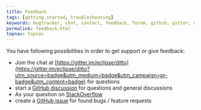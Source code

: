 ```yaml
---
title: Feedback
tags: [getting_started, troubleshooting]
keywords: bugtracker, chat, contact, feedback, forum, github, gitter, mailing-list, questions, support, troubleshooting
permalink: feedback.html
topnav: topnav
---
```


You have following possibilities in order to get support or give feedback:

* Join the chat at [https://gitter.im/eclipse/ditto](https://gitter.im/eclipse/ditto?utm_source=badge&utm_medium=badge&utm_campaign=pr-badge&utm_content=badge) for questions
* start a [GitHub discussion](https://github.com/eclipse-ditto/ditto/discussions) for questions and general discussions
* As your question on [StackOverflow](https://stackoverflow.com/questions/tagged/eclipse-ditto)
* create a [GitHub issue](https://github.com/eclipse-ditto/ditto/issues) for found bugs / feature requests
